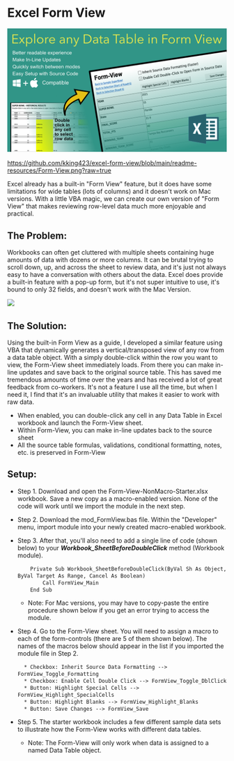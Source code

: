 # Excel Form View

![](https://raw.githubusercontent.com/kking423/excel-form-view/main/readme-resources/Form-View.png)

https://github.com/kking423/excel-form-view/blob/main/readme-resources/Form-View.png?raw=true

Excel already has a built-in "Form View" feature, but it does have some limitations for wide tables (lots of columns) 
and it doesn't work on Mac versions. With a little VBA magic, we can create our own version of "Form View" that makes
reviewing row-level data much more enjoyable and practical.

## The Problem:
Workbooks can often get cluttered with multiple sheets containing huge amounts of data with dozens or more columns. 
It can be brutal trying to scroll down, up, and across the sheet to review data, 
and it's just not always easy to have a conversation with others about the data. 
Excel does provide a built-in feature with a pop-up form, but it's not super intuitive to use, 
it's bound to only 32 fields, and doesn't work with the Mac Version.

![](https://raw.githubusercontent.com/kking423/excel-form-view/main/readme-resources/data-form-challenges.png)

## The Solution:
Using the built-in Form View as a guide, I developed a similar feature using VBA that 
dynamically generates a vertical/transposed view of any row from a data table object. 
With a simply double-click within the row you want to view, the Form-View sheet immediately loads. 
From there you can make in-line updates and save back to the original source table. 
This has saved me tremendous amounts of time over the years and has received a lot of great feedback from co-workers. 
It's not a feature I use all the time, but when I need it, 
I find that it's an invaluable utility that makes it easier to work with raw data.

* When enabled, you can double-click any cell in any Data Table in Excel workbook and launch the Form-View sheet.
* Within Form-View, you can make in-line updates back to the source sheet
* All the source table formulas, validations, conditional formatting, notes, etc. is preserved in Form-View

## Setup:
* Step 1. Download and open the Form-View-NonMacro-Starter.xlsx workbook. Save a new copy as a macro-enabled version. None of the code will work until we import the module in the next step.
* Step 2. Download the mod_FormView.bas file. Within the "Developer" menu, import module into your newly created macro-enabled workbook.
* Step 3. After that, you'll also need to add a single line of code (shown below) to your ***Workbook_SheetBeforeDoubleClick*** method (Workbook module).
    
    ```
        Private Sub Workbook_SheetBeforeDoubleClick(ByVal Sh As Object, ByVal Target As Range, Cancel As Boolean)
            Call FormView_Main
        End Sub
    ```
  
  * Note: For Mac versions, you may have to copy-paste the entire procedure shown below if you get an error trying to access the module.

* Step 4. Go to the Form-View sheet. You will need to assign a macro to each of the form-controls (there are 5 of them shown below). The names of the macros below should appear in the list if you imported the module file in Step 2.
    
    ```
      * Checkbox: Inherit Source Data Formatting --> FormView_Toggle_Formatting
      * Checkbox: Enable Cell Double Click --> FormView_Toggle_DblClick
      * Button: Highlight Special Cells --> FormView_Highlight_SpecialCells
      * Button: Highlight Blanks --> FormView_Highlight_Blanks
      * Button: Save Changes --> FormView_Save
    ```

* Step 5. The starter workbook includes a few different sample data sets to illustrate how the Form-View works with different data tables.
    * Note: The Form-View will only work when data is assigned to a named Data Table object.
      

  

      
  

